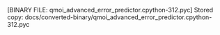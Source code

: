 [BINARY FILE: qmoi_advanced_error_predictor.cpython-312.pyc]
Stored copy: docs/converted-binary/qmoi_advanced_error_predictor.cpython-312.pyc
